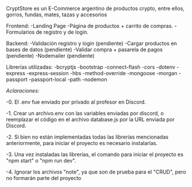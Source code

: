 CryptStore es un E-Commerce argentino de productos crypto, entre ellos, gorros, fundas, mates, tazas y accesorios

Frontend: -Landing Page -Página de productos + carrito de compras. -Formularios de registro y de login.

Backend: -Validación registro y login (pendiente) -Cargar productos en bases de datos (pendiente) -Validar compra + pasarela de pagos (pendiente) -Nodemailer (pendiente)

Librerías utilizadas: -bcryptjs -bootstrap -connect-flash -cors -dotenv -express -express-session -hbs -method-override -mongoose -morgan -passport -passport-local -path -nodemon

*Aclaraciones:*

-0. El .env fue enviado por privado al profesor en Discord.

-1. Crear un archivo.env con las variables enviadas por discord, o reemplazar el código en el archivo database.js por la URL enviada por Discord.

-2. Si bien no están implementadas todas las librerías mencionadas anteriormente, para iniciar el proyecto es necesario instalarlas.

-3. Una vez instaladas las librerías, el comando para iniciar el proyecto es "npm start" o "npm run dev".

-4. Ignorar los archivos "note", ya que son de prueba para el "CRUD", pero no formarán parte del proyecto
